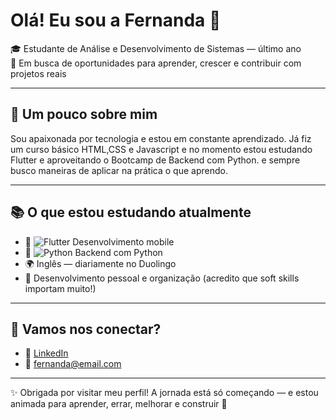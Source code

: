 
# Olá! Eu sou a Fernanda 👋

🎓 Estudante de Análise e Desenvolvimento de Sistemas — último ano   
🚀 Em busca de oportunidades para aprender, crescer e contribuir com projetos reais

---

## 🌱 Um pouco sobre mim

Sou apaixonada por tecnologia e estou em constante aprendizado. Já fiz um curso básico HTML,CSS e Javascript e no momento estou estudando Flutter e aproveitando o Bootcamp de Backend com Python.
e sempre busco maneiras de aplicar na prática o que aprendo.

---

## 📚 O que estou estudando atualmente

- 📱 ![Flutter](https://img.shields.io/badge/-Flutter-02569B?style=flat&logo=flutter&logoColor=white) Desenvolvimento mobile  
- 🐍 ![Python](https://img.shields.io/badge/-Python-3776AB?style=flat&logo=python&logoColor=white) Backend com Python  
- 🌍 Inglês — diariamente no Duolingo
- 🧠 Desenvolvimento pessoal e organização (acredito que soft skills importam muito!)

---

## 🤝 Vamos nos conectar?
- 💼 [LinkedIn](https://www.linkedin.com/in/fernanda-castilhos-3b8b6817a/)  
- 📧 [fernanda@email.com](mailto:fecastilhos@gmail.com)
---


✨ Obrigada por visitar meu perfil! A jornada está só começando — e estou animada para aprender, errar, melhorar e construir 💪
